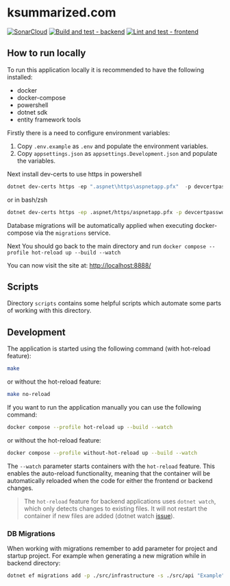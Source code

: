 # ksummarized.com

[![SonarCloud](https://sonarcloud.io/images/project_badges/sonarcloud-white.svg)](https://sonarcloud.io/summary/new_code?id=ksummarized_ksummarized.com_frontend)
[![Build and test - backend](https://github.com/ksummarized/ksummarized.com/actions/workflows/build-and-test-backend.yml/badge.svg)](https://github.com/ksummarized/ksummarized.com/actions/workflows/build-and-test-backend.yml)
[![Lint and test - frontend](https://github.com/ksummarized/ksummarized.com/actions/workflows/lint-and-test-frontend.yml/badge.svg)](https://github.com/ksummarized/ksummarized.com/actions/workflows/lint-and-test-frontend.yml)

## How to run locally

To run this application locally it is recommended to have the following installed:

- docker
- docker-compose
- powershell
- dotnet sdk
- entity framework tools

Firstly there is a need to configure environment variables:

1. Copy `.env.example` as `.env` and populate the environment variables.
1. Copy `appsettings.json` as `appsettings.Development.json` and populate the variables.

Next install dev-certs to use https in powershell

```powershell
dotnet dev-certs https -ep ".aspnet\https\aspnetapp.pfx"  -p devcertpasswd --trust
```

or in bash/zsh

```bash
dotnet dev-certs https -ep .aspnet/https/aspnetapp.pfx -p devcertpasswd --trust
```

Database migrations will be automatically applied when executing docker-compose via the `migrations` service.

Next You should go back to the main directory and run `docker compose --profile hot-reload up --build --watch`

You can now visit the site at: <http://localhost:8888/>

## Scripts

Directory `scripts` contains some helpful scripts which automate some parts of working with this directory.

## Development

The application is started using the following command (with hot-reload feature):

```bash
make
```

or without the hot-reload feature:

```bash
make no-reload
```

If you want to run the application manually you can use the following command:

```bash
docker compose --profile hot-reload up --build --watch
```

or without the hot-reload feature:

```bash
docker compose --profile without-hot-reload up --build --watch
```

The `--watch` parameter starts containers with the `hot-reload` feature. This enables the auto-reload functionality, meaning that the container will be automatically reloaded when the code for either the frontend or backend changes.

> The `hot-reload` feature for backend applications uses `dotnet watch`, which only detects changes to existing files. It will not restart the container if new files are added (dotnet watch [issue](https://github.com/dotnet/aspnetcore/issues/8321)).

### DB Migrations

When working with migrations remember to add parameter for project and startup project.
For example when generating a new migration while in backend directory:

```bash
dotnet ef migrations add -p ./src/infrastructure -s ./src/api "Example"
```
